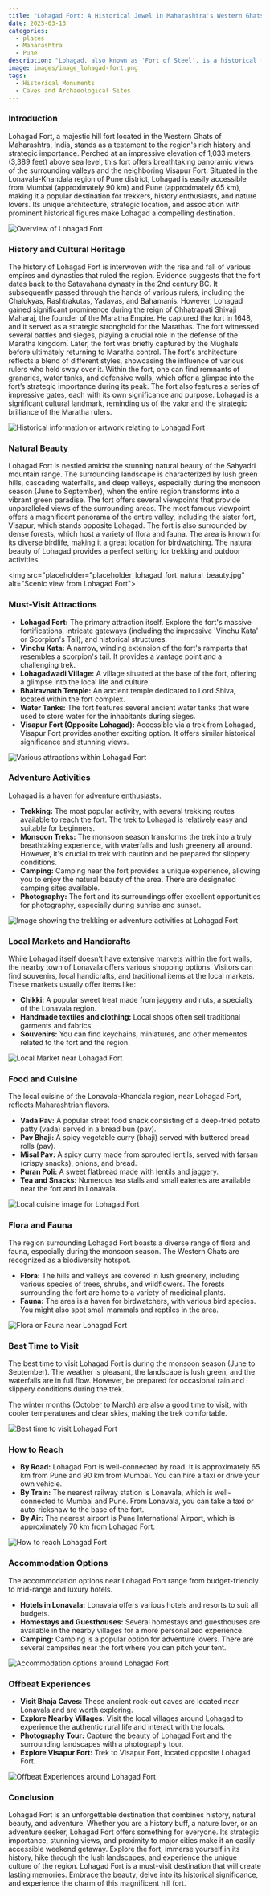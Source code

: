 ```yaml
---
title: "Lohagad Fort: A Historical Jewel in Maharashtra's Western Ghats"
date: 2025-03-13
categories:
  - places
  - Maharashtra
  - Pune
description: "Lohagad, also known as 'Fort of Steel', is a historical fortress located in the Western Ghats of Maharashtra. It was an important strategic point during the battles between the Maratha Empire and the British. The fort offers breathtaking views of the surrounding valleys and hills, making it a popular destination for history enthusiasts and nature lovers alike. Key attractions include the Chandragiri Caves and the Tiger’s Mouth viewpoint."
image: images/image_lohagad-fort.png
tags: 
  - Historical Monuments
  - Caves and Archaeological Sites
---
```



### **Introduction**

Lohagad Fort, a majestic hill fort located in the Western Ghats of Maharashtra, India, stands as a testament to the region's rich history and strategic importance. Perched at an impressive elevation of 1,033 meters (3,389 feet) above sea level, this fort offers breathtaking panoramic views of the surrounding valleys and the neighboring Visapur Fort. Situated in the Lonavala-Khandala region of Pune district, Lohagad is easily accessible from Mumbai (approximately 90 km) and Pune (approximately 65 km), making it a popular destination for trekkers, history enthusiasts, and nature lovers. Its unique architecture, strategic location, and association with prominent historical figures make Lohagad a compelling destination.

<img src="placeholder_lohagad_fort_overview.jpg" alt="Overview of Lohagad Fort">

### **History and Cultural Heritage**

The history of Lohagad Fort is interwoven with the rise and fall of various empires and dynasties that ruled the region. Evidence suggests that the fort dates back to the Satavahana dynasty in the 2nd century BC. It subsequently passed through the hands of various rulers, including the Chalukyas, Rashtrakutas, Yadavas, and Bahamanis. However, Lohagad gained significant prominence during the reign of Chhatrapati Shivaji Maharaj, the founder of the Maratha Empire. He captured the fort in 1648, and it served as a strategic stronghold for the Marathas. The fort witnessed several battles and sieges, playing a crucial role in the defense of the Maratha kingdom. Later, the fort was briefly captured by the Mughals before ultimately returning to Maratha control.  The fort's architecture reflects a blend of different styles, showcasing the influence of various rulers who held sway over it. Within the fort, one can find remnants of granaries, water tanks, and defensive walls, which offer a glimpse into the fort’s strategic importance during its peak.  The fort also features a series of impressive gates, each with its own significance and purpose. Lohagad is a significant cultural landmark, reminding us of the valor and the strategic brilliance of the Maratha rulers.

<img src="placeholder_lohagad_fort_history.jpg" alt="Historical information or artwork relating to Lohagad Fort">

### **Natural Beauty**

Lohagad Fort is nestled amidst the stunning natural beauty of the Sahyadri mountain range. The surrounding landscape is characterized by lush green hills, cascading waterfalls, and deep valleys, especially during the monsoon season (June to September), when the entire region transforms into a vibrant green paradise. The fort offers several viewpoints that provide unparalleled views of the surrounding areas. The most famous viewpoint offers a magnificent panorama of the entire valley, including the sister fort, Visapur, which stands opposite Lohagad.  The fort is also surrounded by dense forests, which host a variety of flora and fauna. The area is known for its diverse birdlife, making it a great location for birdwatching.  The natural beauty of Lohagad provides a perfect setting for trekking and outdoor activities.

<img src="placeholder="placeholder_lohagad_fort_natural_beauty.jpg" alt="Scenic view from Lohagad Fort">

### **Must-Visit Attractions**

*   **Lohagad Fort:** The primary attraction itself. Explore the fort's massive fortifications, intricate gateways (including the impressive 'Vinchu Kata' or Scorpion's Tail), and historical structures.
*   **Vinchu Kata:** A narrow, winding extension of the fort's ramparts that resembles a scorpion's tail. It provides a vantage point and a challenging trek.
*   **Lohagadwadi Village:** A village situated at the base of the fort, offering a glimpse into the local life and culture.
*   **Bhairavnath Temple:** An ancient temple dedicated to Lord Shiva, located within the fort complex.
*   **Water Tanks:** The fort features several ancient water tanks that were used to store water for the inhabitants during sieges.
*   **Visapur Fort (Opposite Lohagad):** Accessible via a trek from Lohagad, Visapur Fort provides another exciting option. It offers similar historical significance and stunning views.

<img src="placeholder_lohagad_fort_attractions.jpg" alt="Various attractions within Lohagad Fort">

### **Adventure Activities**

Lohagad is a haven for adventure enthusiasts.

*   **Trekking:** The most popular activity, with several trekking routes available to reach the fort. The trek to Lohagad is relatively easy and suitable for beginners.
*   **Monsoon Treks:** The monsoon season transforms the trek into a truly breathtaking experience, with waterfalls and lush greenery all around. However, it's crucial to trek with caution and be prepared for slippery conditions.
*   **Camping:** Camping near the fort provides a unique experience, allowing you to enjoy the natural beauty of the area. There are designated camping sites available.
*   **Photography:** The fort and its surroundings offer excellent opportunities for photography, especially during sunrise and sunset.

<img src="placeholder_lohagad_fort_adventure.jpg" alt="Image showing the trekking or adventure activities at Lohagad Fort">

### **Local Markets and Handicrafts**

While Lohagad itself doesn't have extensive markets within the fort walls, the nearby town of Lonavala offers various shopping options. Visitors can find souvenirs, local handicrafts, and traditional items at the local markets. These markets usually offer items like:

*   **Chikki:** A popular sweet treat made from jaggery and nuts, a specialty of the Lonavala region.
*   **Handmade textiles and clothing:** Local shops often sell traditional garments and fabrics.
*   **Souvenirs:** You can find keychains, miniatures, and other mementos related to the fort and the region.

<img src="placeholder_lohagad_fort_markets.jpg" alt="Local Market near Lohagad Fort">

### **Food and Cuisine**

The local cuisine of the Lonavala-Khandala region, near Lohagad Fort, reflects Maharashtrian flavors.

*   **Vada Pav:** A popular street food snack consisting of a deep-fried potato patty (vada) served in a bread bun (pav).
*   **Pav Bhaji:** A spicy vegetable curry (bhaji) served with buttered bread rolls (pav).
*   **Misal Pav:** A spicy curry made from sprouted lentils, served with farsan (crispy snacks), onions, and bread.
*   **Puran Poli:** A sweet flatbread made with lentils and jaggery.
*   **Tea and Snacks:** Numerous tea stalls and small eateries are available near the fort and in Lonavala.

<img src="placeholder_lohagad_fort_food.jpg" alt="Local cuisine image for Lohagad Fort">

### **Flora and Fauna**

The region surrounding Lohagad Fort boasts a diverse range of flora and fauna, especially during the monsoon season. The Western Ghats are recognized as a biodiversity hotspot.

*   **Flora:** The hills and valleys are covered in lush greenery, including various species of trees, shrubs, and wildflowers. The forests surrounding the fort are home to a variety of medicinal plants.
*   **Fauna:** The area is a haven for birdwatchers, with various bird species. You might also spot small mammals and reptiles in the area.

<img src="placeholder_lohagad_fort_flora_fauna.jpg" alt="Flora or Fauna near Lohagad Fort">

### **Best Time to Visit**

The best time to visit Lohagad Fort is during the monsoon season (June to September). The weather is pleasant, the landscape is lush green, and the waterfalls are in full flow. However, be prepared for occasional rain and slippery conditions during the trek.

The winter months (October to March) are also a good time to visit, with cooler temperatures and clear skies, making the trek comfortable.

<img src="placeholder_lohagad_fort_best_time_to_visit.jpg" alt="Best time to visit Lohagad Fort">

### **How to Reach**

*   **By Road:** Lohagad Fort is well-connected by road. It is approximately 65 km from Pune and 90 km from Mumbai. You can hire a taxi or drive your own vehicle.
*   **By Train:** The nearest railway station is Lonavala, which is well-connected to Mumbai and Pune. From Lonavala, you can take a taxi or auto-rickshaw to the base of the fort.
*   **By Air:** The nearest airport is Pune International Airport, which is approximately 70 km from Lohagad Fort.

<img src="placeholder_lohagad_fort_how_to_reach.jpg" alt="How to reach Lohagad Fort">

### **Accommodation Options**

The accommodation options near Lohagad Fort range from budget-friendly to mid-range and luxury hotels.

*   **Hotels in Lonavala:** Lonavala offers various hotels and resorts to suit all budgets.
*   **Homestays and Guesthouses:** Several homestays and guesthouses are available in the nearby villages for a more personalized experience.
*   **Camping:** Camping is a popular option for adventure lovers. There are several campsites near the fort where you can pitch your tent.

<img src="placeholder_lohagad_fort_accommodation.jpg" alt="Accommodation options around Lohagad Fort">

### **Offbeat Experiences**

*   **Visit Bhaja Caves:** These ancient rock-cut caves are located near Lonavala and are worth exploring.
*   **Explore Nearby Villages:** Visit the local villages around Lohagad to experience the authentic rural life and interact with the locals.
*   **Photography Tour:** Capture the beauty of Lohagad Fort and the surrounding landscapes with a photography tour.
*   **Explore Visapur Fort:** Trek to Visapur Fort, located opposite Lohagad Fort.

<img src="placeholder_lohagad_fort_offbeat.jpg" alt="Offbeat Experiences around Lohagad Fort">

### **Conclusion**

Lohagad Fort is an unforgettable destination that combines history, natural beauty, and adventure. Whether you are a history buff, a nature lover, or an adventure seeker, Lohagad Fort offers something for everyone. Its strategic importance, stunning views, and proximity to major cities make it an easily accessible weekend getaway. Explore the fort, immerse yourself in its history, hike through the lush landscapes, and experience the unique culture of the region. Lohagad Fort is a must-visit destination that will create lasting memories. Embrace the beauty, delve into its historical significance, and experience the charm of this magnificent hill fort.



